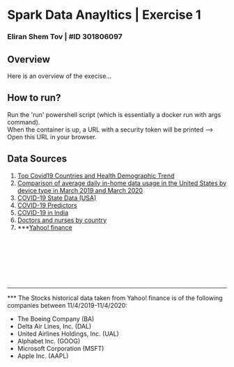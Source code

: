 # Spark Data Anayltics | Exercise 1
### Eliran Shem Tov | #ID 301806097

## Overview
Here is an overview of the execise...


## How to run?
Run the 'run' powershell script (which is essentially a docker run with args command). <br>
When the container is up, a URL with a security token will be printed --> Open this URL in your browser.

## Data Sources
1. [Top Covid19 Countries and Health Demographic Trend](https://www.kaggle.com/timxia/top-covid19-countries-and-health-demographic-trend#top_countries_latest_metric_summary.csv)
2. [Comparison of average daily in-home data usage in the United States by device type in March 2019 and March 2020](https://www.statista.com/statistics/1106863/covid-19-daily-in-home-data-usage-change-us-2020/)
3. [COVID-19 State Data (USA)](https://www.kaggle.com/nightranger77/covid19-state-data)
4. [COVID-19 Predictors](https://www.kaggle.com/nightranger77/covid19-demographic-predictors)
5. [COVID-19 in India](https://www.kaggle.com/sudalairajkumar/covid19-in-india)
6. [Doctors and nurses by country](https://www.kaggle.com/antgoldbloom/doctors-and-nurses-per-1000-people-by-country)
7. ***[Yahoo! finance](https://finance.yahoo.com/)



<br> <br> <br> <br> <br> <br> 
******
*** The Stocks historical data taken from Yahoo! finance is of the following companies between 11/4/2019-11/4/2020:
* The Boeing Company (BA)
* Delta Air Lines, Inc. (DAL)
* United Airlines Holdings, Inc. (UAL)
* Alphabet Inc. (GOOG)
* Microsoft Corporation (MSFT)
* Apple Inc. (AAPL)



